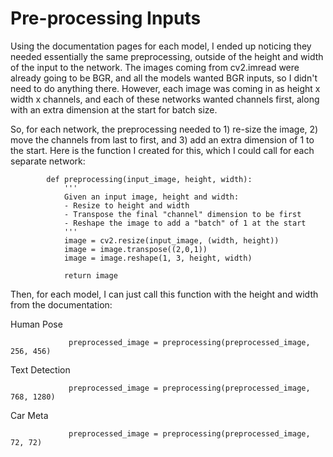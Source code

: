 # Pre-processing Inputs
Using the documentation pages for each model, 
I ended up noticing they needed essentially the same preprocessing, outside of the height and width of the input to the network. 
The images coming from cv2.imread were already going to be BGR, and all the models wanted BGR inputs, 
so I didn't need to do anything there. However, each image was coming in as height x width x channels, 
and each of these networks wanted channels first, along with an extra dimension at the start for batch size.

So, for each network, the preprocessing needed to 1) re-size the image, 2) move the channels from last to first, 
and 3) add an extra dimension of 1 to the start. Here is the function I created for this, which I could call for each separate network:

            def preprocessing(input_image, height, width):
                '''
                Given an input image, height and width:
                - Resize to height and width
                - Transpose the final "channel" dimension to be first
                - Reshape the image to add a "batch" of 1 at the start 
                '''
                image = cv2.resize(input_image, (width, height))
                image = image.transpose((2,0,1))
                image = image.reshape(1, 3, height, width)
            
                return image
                
Then, for each model, I can just call this function with the height and width from the documentation:

Human Pose

                 preprocessed_image = preprocessing(preprocessed_image, 256, 456)
Text Detection

                 preprocessed_image = preprocessing(preprocessed_image, 768, 1280)
Car Meta

                 preprocessed_image = preprocessing(preprocessed_image, 72, 72)    